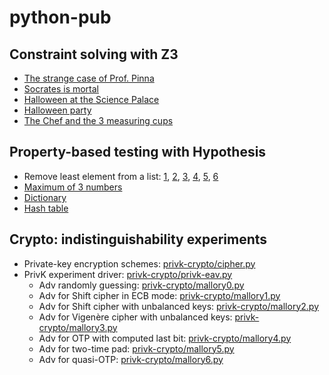 # python-pub

## Constraint solving with Z3

- [The strange case of Prof. Pinna](z3/pinna-case.py)
- [Socrates is mortal](z3/socrates-is-mortal.py)
- [Halloween at the Science Palace](z3/halloween-science-palace.py)
- [Halloween party](z3/halloween-party.py)
- [The Chef and the 3 measuring cups](z3/chef.ml)

## Property-based testing with Hypothesis

- Remove least element from a list: [1](hypothesis/remove_smallest1.py), [2](hypothesis/remove_smallest2.py), [3](hypothesis/remove_smallest3.py), [4](hypothesis/remove_smallest4.py), [5](hypothesis/remove_smallest5.py), [6](hypothesis/remove_smallest6.py)
- [Maximum of 3 numbers](hypothesis/max3.py)
- [Dictionary](hypothesis/dict.py)
- [Hash table](hypothesis/hash.py)

## Crypto: indistinguishability experiments

- Private-key encryption schemes: [privk-crypto/cipher.py](cipher.py)
- PrivK experiment driver: [privk-crypto/privk-eav.py](privk-eav.py)
  - Adv randomly guessing: [privk-crypto/mallory0.py](mallory0.py)
  - Adv for Shift cipher in ECB mode: [privk-crypto/mallory1.py](mallory1.py)
  - Adv for Shift cipher with unbalanced keys: [privk-crypto/mallory2.py](mallory2.py)
  - Adv for Vigenère cipher with unbalanced keys: [privk-crypto/mallory3.py](mallory3.py)
  - Adv for OTP with computed last bit: [privk-crypto/mallory4.py](mallory4.py)
  - Adv for two-time pad: [privk-crypto/mallory5.py](mallory5.py)
  - Adv for quasi-OTP: [privk-crypto/mallory6.py](mallory6.py)
